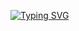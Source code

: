 [![Typing SVG](https://readme-typing-svg.demolab.com/?lines=Hi+Im+Govind;Nice+to+meet+ya)](https://git.io/typing-svg)
